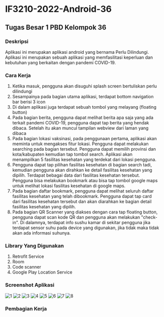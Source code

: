 # IF3210-2022-Android-36

## Tugas Besar 1 PBD Kelompok 36

### Deskripsi

Aplikasi ini merupakan aplikasi android yang bernama Perlu Dilindungi. Aplikasi ini merupakan sebuah aplikasi yang memfasilitasi keperluan dan kebutuhan yang berkaitan dengan pandemi COVID-19.

### Cara Kerja
1. Ketika masuk, pengguna akan disuguhi splash screen bertuliskan perlu dilindungi
2. Sesampainya pada bagian utama aplikasi, terdapat bottom navigation bar berisi 3 icon
3. Di dalam aplikasi juga terdapat sebuah tombol yang melayang (floating button)
4. Pada bagian berita, pengguna dapat melihat berita apa saja yang ada terkait pandemi COVID-19, pengguna dapat tap berita yang hendak dibaca. Setelah itu akan muncul tampilan webview dari laman yang dibaca
5. Pada bagian lokasi vaksinasi, pada penggunaan pertama, aplikasi akan meminta untuk mengakses fitur lokasi. Pengguna dapat melakukan searching pada bagian tersebut. Pengguna dapat memilih provinsi dan kota/kabupaten kemudian tap tombol search. Aplikasi akan menampilkan 5 fasilitas kesehatan yang terdekat dari lokasi pengguna.
6. Pengguna dapat tap pilihan fasilitas kesehatan di bagian search tadi, kemudian pengguna akan dirahkan ke detail fasilitas kesehatan yang dipilih. Terdapat bebagai data dari fasilitas kesehatan tersebut. Pengguna bisa melakukan bookmark atau bisa tap tombol google maps untuk melihat lokasi fasilitas kesehatan di google maps.
7. Pada bagian daftar bookmark, pengguna dapat melihat seluruh daftar fasilitas kesehatan yang telah dibookmark. Pengguna dapat tap card dari fasilitas kesehatan tersebut dan akan diarahkan ke bagian detail fasilitas kesehatan yang dipilih.
8. Pada bagian QR Scanner yang diakses dengan cara tap floating button, pengguna dapat scan kode QR dan pengguna akan melakukan "check-in". Di dalamnya, terdapat info sushu kamar di sekitar pengguna jika terdapat sensor suhu pada device yang digunakan, jika tidak maka tidak akan ada informasi suhunya.

### Library Yang Digunakan
1. Retrofit Service
2. Room
3. Code scanner
4. Google Play Location Service

### Screenshot Aplikasi
![1](./screenshots/1.jpg)
![2](./screenshots/2.jpg)
![3](./screenshots/3.jpg)
![4](./screenshots/4.jpg)
![5](./screenshots/5.jpg)
![6](./screenshots/6.jpg)
![7](./screenshots/7.jpg)
![8](./screenshots/8.jpg)
### Pembagian Kerja

